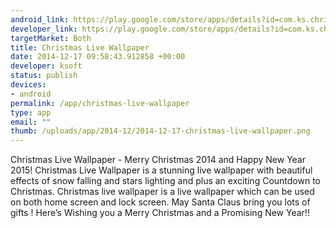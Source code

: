 ```yaml
--- 
android_link: https://play.google.com/store/apps/details?id=com.ks.christmaslivewallpaper
developer_link: https://play.google.com/store/apps/details?id=com.ks.christmaslivewallpaper
targetMarket: Both
title: Christmas Live Wallpaper
date: 2014-12-17 09:58:43.912858 +00:00
developer: ksoft
status: publish
devices: 
- android
permalink: /app/christmas-live-wallpaper
type: app
email: ""
thumb: /uploads/app/2014-12/2014-12-17-christmas-live-wallpaper.png
---
```


Christmas Live Wallpaper - Merry Christmas 2014 and Happy New Year 2015!
Christmas Live Wallpaper is a stunning live wallpaper with beautiful effects of snow falling and stars lighting and plus an exciting Countdown to Christmas. Christmas live wallpaper is a live wallpaper which can be used on both home screen and lock screen.
May Santa Claus bring you lots of gifts ! Here’s Wishing you a Merry Christmas and a Promising New Year!!

